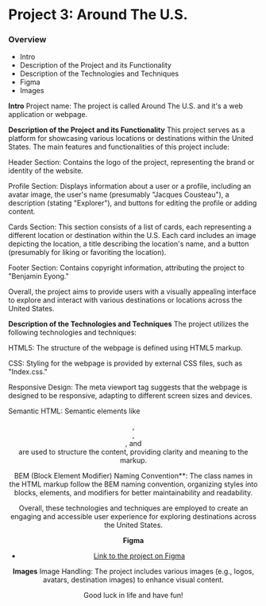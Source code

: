 # Project 3: Around The U.S.

### Overview

- Intro
- Description of the Project and its Functionality
- Description of the Technologies and Techniques
- Figma
- Images

**Intro**
Project name: The project is called Around The U.S. and it's a web application or webpage.

**Description of the Project and its Functionality**
This project serves as a platform for showcasing various locations or destinations within the United States.
The main features and functionalities of this project include:

Header Section: Contains the logo of the project, representing the brand or identity of the website.

Profile Section: Displays information about a user or a profile, including an avatar image, the user's name (presumably "Jacques Cousteau"), a description (stating "Explorer"), and buttons for editing the profile or adding content.

Cards Section: This section consists of a list of cards, each representing a different location or destination within the U.S. Each card includes an image depicting the location, a title describing the location's name, and a button (presumably for liking or favoriting the location).

Footer Section: Contains copyright information, attributing the project to "Benjamin Eyong."

Overall, the project aims to provide users with a visually appealing interface to explore and interact with various destinations or locations across the United States.

**Description of the Technologies and Techniques**
The project utilizes the following technologies and techniques:

HTML5: The structure of the webpage is defined using HTML5 markup.

CSS: Styling for the webpage is provided by external CSS files, such as "Index.css."

Responsive Design: The meta viewport tag <meta name="viewport" content="width=device-width, initial-scale=1.0" /> suggests that the webpage is designed to be responsive, adapting to different screen sizes and devices.

Semantic HTML: Semantic elements like <header>, <main>, <section>, and <footer> are used to structure the content, providing clarity and meaning to the markup.

BEM (Block Element Modifier) Naming Convention\*\*: The class names in the HTML markup follow the BEM naming convention, organizing styles into blocks, elements, and modifiers for better maintainability and readability.

Overall, these technologies and techniques are employed to create an engaging and accessible user experience for exploring destinations across the United States.

**Figma**

- [Link to the project on Figma](https://www.figma.com/file/ii4xxsJ0ghevUOcssTlHZv/Sprint-3%3A-Around-the-US?node-id=0%3A1)

**Images**
Image Handling: The project includes various images (e.g., logos, avatars, destination images) to enhance visual content.

Good luck in life and have fun!
